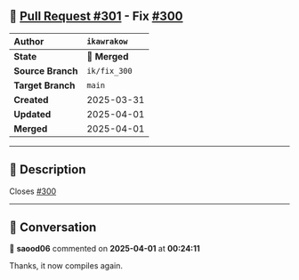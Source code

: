 ## 🔀 [Pull Request #301](https://github.com/ikawrakow/ik_llama.cpp/pull/301) - Fix [#300](https://github.com/ikawrakow/ik_llama.cpp/issues/300)

| **Author** | `ikawrakow` |
| :--- | :--- |
| **State** | 🔀 **Merged** |
| **Source Branch** | `ik/fix_300` |
| **Target Branch** | `main` |
| **Created** | 2025-03-31 |
| **Updated** | 2025-04-01 |
| **Merged** | 2025-04-01 |

---

## 📄 Description

Closes [#300](https://github.com/ikawrakow/ik_llama.cpp/issues/300)

---

## 💬 Conversation

👤 **saood06** commented on **2025-04-01** at **00:24:11**

Thanks, it now compiles again.